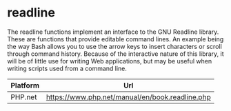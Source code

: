# readline

The readline functions implement an interface to the GNU Readline library. These are functions that provide editable command lines. An example being the way Bash allows you to use the arrow keys to insert characters or scroll through command history. Because of the interactive nature of this library, it will be of little use for writing Web applications, but may be useful when writing scripts used from a command line.

| Platform | Url                                                              |
|----------|------------------------------------------------------------------|
| PHP.net  | https://www.php.net/manual/en/book.readline.php                  |
